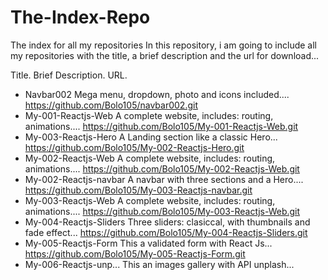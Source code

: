 # The-Index-Repo
The index for all my repositories
In this repository, i am going to include all my repositories with the title, a brief description and the url for download...

Title.                    Brief Description.                                               URL.
- Navbar002               Mega menu, dropdown, photo and icons included....                https://github.com/Bolo105/navbar002.git
- My-001-Reactjs-Web      A complete website, includes: routing, animations....            https://github.com/Bolo105/My-001-Reactjs-Web.git
- My-003-Reactjs-Hero     A Landing section like a classic Hero...                         https://github.com/Bolo105/My-002-Reactjs-Hero.git
- My-002-Reactjs-Web      A complete website, includes: routing, animations....            https://github.com/Bolo105/My-002-Reactjs-Web.git
- My-002-Reactjs-navbar   A navbar with three sections and a Hero....                      https://github.com/Bolo105/My-003-Reactjs-navbar.git
- My-003-Reactjs-Web      A complete website, includes: routing, animations....            https://github.com/Bolo105/My-003-Reactjs-Web.git
- My-004-Reactjs-Sliders  Three sliders: clasiccal, with thumbnails and fade effect...     https://github.com/Bolo105/My-004-Reactjs-Sliders.git
- My-005-Reactjs-Form     This a validated form with React Js...                           https://github.com/Bolo105/My-005-Reactjs-Form.git
- My-006-Reactjs-unp...   This an images gallery with API unplash...                       

